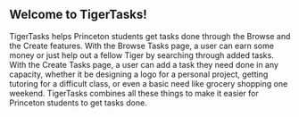 ## Welcome to TigerTasks!
TigerTasks helps Princeton students get tasks done through the Browse and the 
Create features. With the Browse Tasks page, a user can earn some money
or just help out a fellow Tiger by searching through added tasks. With the 
Create Tasks page, a user can add a task they need done in any capacity, whether it be
designing a logo for a personal project, getting tutoring for a difficult class,
or even a basic need like grocery shopping one weekend. TigerTasks combines
all these things to make it easier for Princeton students to get tasks done.
